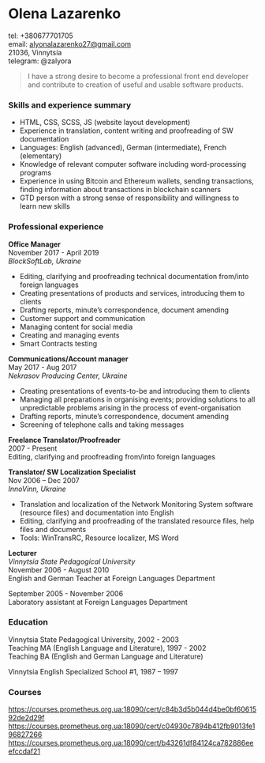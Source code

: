 # Olena Lazarenko  
tel: +380677701705  
email: alyonalazarenko27@gmail.com  
21036, Vinnytsia  
telegram: @zalyora

> I have a strong desire to become a professional front end developer and contribute to creation of useful and usable software products.

### Skills and experience summary

+ HTML, CSS, SCSS, JS (website layout development)
+ Experience in translation, content writing and proofreading of SW documentation
+ Languages: English (advanced), German (intermediate), French (elementary)
+ Knowledge of relevant computer software including word-processing programs
+ Experience in using Bitcoin and Ethereum wallets, sending transactions, finding information about transactions in blockchain scanners
+ GTD person with a strong sense of responsibility and willingness to learn new skills

### Professional experience

**Office Manager**  
November 2017 - April 2019  
*BlockSoftLab, Ukraine* 
+ Editing, clarifying and proofreading technical documentation from/into foreign languages
+ Creating presentations of products and services, introducing them to clients
+ Drafting reports, minute’s correspondence, document amending
+ Customer support and communication
+ Managing content for social media
+ Creating and managing events
+ Smart Contracts testing

**Communications/Account manager**  
May 2017 - Aug 2017  
*Nekrasov Producing Center, Ukraine* 
+ Creating presentations of events-to-be and introducing them to clients
+ Managing all preparations in organising events; providing solutions to all unpredictable problems arising in the process of event-organisation
+ Drafting reports, minute’s correspondence, document amending
+ Screening of telephone calls and taking messages

**Freelance Translator/Proofreader**  
2007 - Present  
Editing, clarifying and proofreading from/into foreign languages

**Translator/ SW Localization Specialist**  
Nov 2006 – Dec  2007  
*InnoVinn, Ukraine*
+ Translation and localization of the Network Monitoring System software (resource files) and documentation into English
+ Editing, clarifying and proofreading of the translated resource files, help files and documents
+ Tools: WinTransRC, Resource localizer, MS Word

**Lecturer**  
*Vinnytsia State Pedagogical University*  
November 2006 - August 2010  
English and German Teacher at Foreign Languages Department

September 2005 - November 2006  
Laboratory assistant at Foreign Languages Department

### Education
Vinnytsia State Pedagogical University, 2002 - 2003  
Teaching MA (English Language and Literature), 1997 - 2002  
Teaching BA (English and German Language and Literature)

Vinnytsia English Specialized School #1, 1987 – 1997

### Courses  
<https://courses.prometheus.org.ua:18090/cert/c84b3d5b044d4be0bf6061592de2d29f>  
<https://courses.prometheus.org.ua:18090/cert/c04930c7894b412fb9013fe196827266>  
<https://courses.prometheus.org.ua:18090/cert/b43261df84124ca782886eeefccdaf21>  
